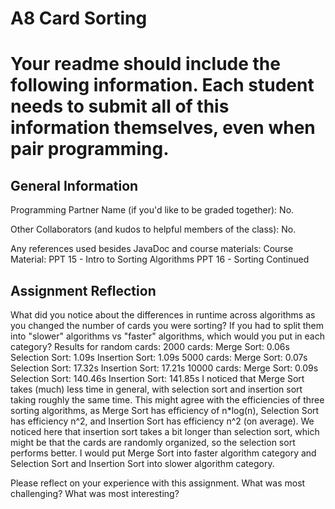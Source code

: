 # A8 Card Sorting

# Your readme should include the following information. Each student needs to submit all of this information themselves, even when pair programming. 

## General Information
Programming Partner Name (if you'd like to be graded together): No.

Other Collaborators (and kudos to helpful members of the class): No.

Any references used besides JavaDoc and course materials:
Course Material: PPT 15 - Intro to Sorting Algorithms     PPT 16 - Sorting Continued
## Assignment Reflection

What did you notice about the differences in runtime across algorithms as you changed the number of cards you were sorting? If you had to split them into "slower" algorithms vs "faster" algorithms, which would you put in each category?
Results for random cards:
2000 cards: Merge Sort: 0.06s Selection Sort: 1.09s Insertion Sort: 1.09s
5000 cards: Merge Sort: 0.07s Selection Sort: 17.32s Insertion Sort: 17.21s
10000 cards: Merge Sort: 0.09s Selection Sort: 140.46s Insertion Sort: 141.85s
I noticed that Merge Sort takes (much) less time in general, with selection sort and insertion sort taking roughly the same time. This might agree with the efficiencies of three sorting algorithms, as Merge Sort has efficiency of n*log(n), Selection Sort has efficiency n^2, and Insertion Sort has efficiency n^2 (on average). We noticed here that insertion sort takes a bit longer than selection sort, which might be that the cards are randomly organized, so the selection sort performs better.
I would put Merge Sort into faster algorithm category and Selection Sort and Insertion Sort into slower algorithm category.

Please reflect on your experience with this assignment. What was most challenging? What was most interesting?
